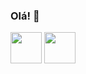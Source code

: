### Olá! 👋

<img style="height:50px;width:50px" src="https://cdn.jsdelivr.net/gh/devicons/devicon/icons/java/java-plain.svg" /> <img style="height:50px;width:50px" src="https://cdn.jsdelivr.net/gh/devicons/devicon/icons/css3/css3-original-wordmark.svg" />

<!--
**luan004/luan004** is a ✨ _special_ ✨ repository because its `README.md` (this file) appears on your GitHub profile.

Here are some ideas to get you started:

- 🔭 I’m currently working on ...
- 🌱 I’m currently learning ...
- 👯 I’m looking to collaborate on ...
- 🤔 I’m looking for help with ...
- 💬 Ask me about ...
- 📫 How to reach me: ...
- 😄 Pronouns: ...
- ⚡ Fun fact: ...
-->
